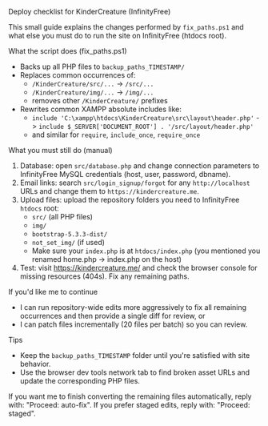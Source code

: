 Deploy checklist for KinderCreature (InfinityFree)

This small guide explains the changes performed by `fix_paths.ps1` and what else you must do to run the site on InfinityFree (htdocs root).

What the script does (fix_paths.ps1)
- Backs up all PHP files to `backup_paths_TIMESTAMP/`
- Replaces common occurrences of:
  - `/KinderCreature/src/...` -> `/src/...`
  - `/KinderCreature/img/...` -> `/img/...`
  - removes other `/KinderCreature/` prefixes
- Rewrites common XAMPP absolute includes like:
  - `include 'C:\xampp\htdocs\KinderCreature\src\layout\header.php'` -> `include $_SERVER['DOCUMENT_ROOT'] . '/src/layout/header.php'`
  - and similar for `require`, `include_once`, `require_once`

What you must still do (manual)
1) Database: open `src/database.php` and change connection parameters to InfinityFree MySQL credentials (host, user, password, dbname).
2) Email links: search `src/login_signup/forgot` for any `http://localhost` URLs and change them to `https://kindercreature.me`.
3) Upload files: upload the repository folders you need to InfinityFree `htdocs` root:
   - `src/` (all PHP files)
   - `img/`
   - `bootstrap-5.3.3-dist/`
   - `not_set_img/` (if used)
   - Make sure your `index.php` is at `htdocs/index.php` (you mentioned you renamed home.php -> index.php on the host)
4) Test: visit https://kindercreature.me/ and check the browser console for missing resources (404s). Fix any remaining paths.

If you'd like me to continue
- I can run repository-wide edits more aggressively to fix all remaining occurrences and then provide a single diff for review, or
- I can patch files incrementally (20 files per batch) so you can review.

Tips
- Keep the `backup_paths_TIMESTAMP` folder until you're satisfied with site behavior.
- Use the browser dev tools network tab to find broken asset URLs and update the corresponding PHP files.

If you want me to finish converting the remaining files automatically, reply with: "Proceed: auto-fix".
If you prefer staged edits, reply with: "Proceed: staged".
